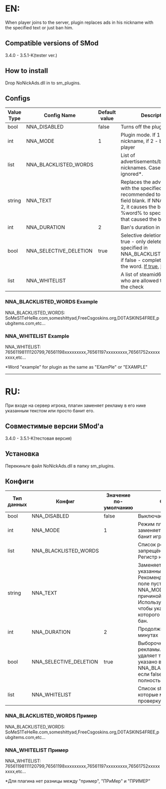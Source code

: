 # EN:
When player joins to the server, plugin replaces ads in his nickname with the specified text or just ban him.

## Compatible versions of SMod
3.4.0 - 3.5.1-K(tester ver.)

## How to install
Drop NoNickAds.dll in to sm_plugins.

## Configs
Value Type|Config Name|Default value|Description|
----------|-------------|-----------|-----------|
bool|NNA_DISABLED|false|Turns off the plugin
int|NNA_MODE|1|Plugin mode. If 1 - replaces nickname, if 2 - ban the player
list|NNA_BLACKLISTED_WORDS||List of advertisements/banned nicknames. Case are ignored*.
string|NNA_TEXT||Replaces the advertisement with the specified text. It's recommended to leave the field blank. If NNA_MODE = 2, it causes the ban. Use %word% to specify the word that caused the ban.
int|NNA_DURATION|2|Ban's duration in minutes
bool|NNA_SELECTIVE_DELETION|true|Selective deletion of ads. If true - only deletes what is specified in NNA_BLACKLISTED_WORDS, if false - completely deletes the word. [If true](https://cdn.discordapp.com/attachments/595913512065171467/640550217808085002/unknown1.png), [If false](https://cdn.discordapp.com/attachments/595913512065171467/640550223730442260/unknown2.png).
list|NNA_WHITELIST||A list of steamid64 of players who are allowed to bypass the check

### NNA_BLACKLISTED_WORDS Example
NNA_BLACKLISTED_WORDS: SoMеS1TеHeRe.com,someshittyad,FrеeCsgоskins.org,D0TАSKINS4FRЕE,pubgitеms.com,etc...

### NNA_WHITELIST Example
NNA_WHITELIST: 76561198111120799,76561198xxxxxxxxx,76561197xxxxxxxxx,76561752xxxxxxxxx,etc...

*Word "example" for plugin as the same as "EXamPle" or "EXAMPLE"

***

# RU:
При входе на сервер игрока, плагин заменяет рекламу в его нике указанным текстом или просто банит его.

## Совместимые версии SMod'а
3.4.0 - 3.5.1-K(тестовая версия)

## Установка
Перекиньте файл NoNickAds.dll в папку sm_plugins.

## Конфиги
Тип данных|Конфиг|Значение по-умолчанию|Описание|
----------|-------------|-----------|-----------|
bool|NNA_DISABLED|false|Выключает плагин
int|NNA_MODE|1|Режим плагина. Если 1 - заменяет ник, если 2 - банит игрока
list|NNA_BLACKLISTED_WORDS||Список рекламы/запрещённых ников. Регистр не учитывается*.
string|NNA_TEXT||Заменяет рекламу указанным текстом. Рекомендуется оставить поле пустым. Если NNA_MODE = 2, то является причиной бана. Используйте %word% чтобы указать слово, из-за которого игрок получил бан.
int|NNA_DURATION|2|Продолжительность бана в минутах
bool|NNA_SELECTIVE_DELETION|true|Выборочное удаление рекламы. Если true - удаляет только то, что указано в NNA_BLACKLISTED_WORDS, если false - удаляет слово полностью. [If true](https://cdn.discordapp.com/attachments/595913512065171467/640550217808085002/unknown1.png), [If false](https://cdn.discordapp.com/attachments/595913512065171467/640550223730442260/unknown2.png).
list|NNA_WHITELIST||Список steamid64 игроков, которые могут обойти проверку

### NNA_BLACKLISTED_WORDS Пример
NNA_BLACKLISTED_WORDS: SoMеS1TеHeRe.com,someshittyad,FrеeCsgоskins.org,D0TАSKINS4FRЕE,pubgitеms.com,etc...

### NNA_WHITELIST Пример
NNA_WHITELIST: 76561198111120799,76561198xxxxxxxxx,76561197xxxxxxxxx,76561752xxxxxxxxx,etc...

*Для плагина нет разницы между "пример", "ПРиМер" и "ПРИМЕР"
